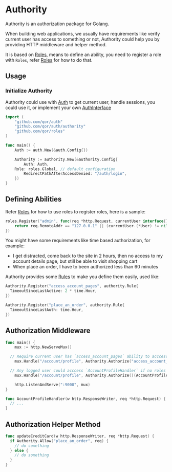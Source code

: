 # Authority

Authority is an authorization package for Golang.

When building web applications, we usually have requirements like verify current user has access to something or not, Authority could help you by providing HTTP middleware and helper method.

It is based on [Roles](http://github.com/qor/roles), means to define an ability, you need to register a role with `Roles`, refer [Roles](http://github.com/qor/roles) for how to do that.

## Usage

### Initialize Authority

Authority could use with [Auth](http://github.com/qor/auth) to get current user, handle sessions, you could use it, or implement your own [AuthInterface](http://godoc.org/github.com/qor/auth/authority#AuthInterface)

```go
import (
	"github.com/qor/auth"
	"github.com/qor/auth/authority"
	"github.com/qor/roles"
)

func main() {
	Auth := auth.New(&auth.Config{})

	Authority := authority.New(&authority.Config{
		Auth: Auth,
    Role: roles.Global, // default configuration
		RedirectPathAfterAccessDenied: "/auth/login",
	})
}
```

## Defining Abilities

Refer [Roles](http://github.com/qor/roles) for how to use roles to register roles, here is a sample:

```go
roles.Register("admin", func(req *http.Request, currentUser interface{}) bool {
	return req.RemoteAddr == "127.0.0.1" || (currentUser.(*User) != nil && currentUser.(*User).Role == "admin")
})
```

You might have some requirements like time based authorization, for example:

* I get distracted, come back to the site in 2 hours, then no access to my account details page, but still be able to visit shopping cart
* When place an order, I have to been authorized less than 60 minutes

Authority provides some [Rules](http://godoc.org/github.com/qor/auth/authority#Rule) to make you define them easily, used like:

```go
Authority.Register("access_account_pages", authority.Rule{
  TimeoutSinceLastActive: 2 * time.Hour,
})

Authority.Register("place_an_order", authority.Rule{
  TimeoutSinceLastAuth: time.Hour,
})
```

## Authorization Middleware

```go
func main() {
	mux := http.NewServeMux()

  // Require current user has `access_account_pages` ability to acccess `AccountProfileHandler`
	mux.Handle("/account/profile", Authority.Authorize("access_account_pages")(AccountProfileHandler))

  // Any logged user could acccess `AccountProfileHandler` if no roles specfied
	mux.Handle("/account/profile", Authority.Authorize()(AccountProfileHandler))

	http.ListenAndServe(":9000", mux)
}

func AccountProfileHandler(w http.ResponseWriter, req *http.Request) {
  // ...
}
```

## Authorization Helper Method

```go
func updateCreditCard(w http.ResponseWriter, req *http.Request) {
  if Authority.Allow("place_an_order", req) {
    // do something
  } else {
    // do something
  }
}
```
